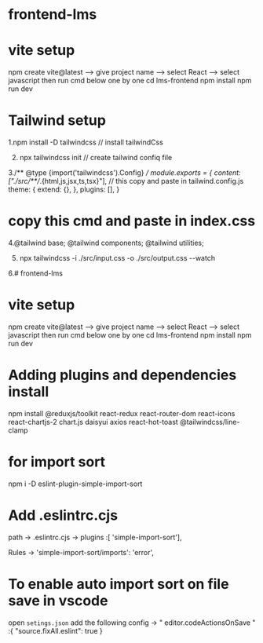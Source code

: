 
# frontend-lms
# vite setup
npm create vite@latest
--> give project name
--> select React
--> select javascript
then run cmd below one by one
cd lms-frontend
  npm install
  npm run dev
 

 # Tailwind setup
 1.npm install -D tailwindcss  // install tailwindCss

2. npx tailwindcss init  // create tailwind confiq file 

 3./** @type {import('tailwindcss').Config} */
module.exports = {
  content: ["./src/**/*.{html,js,jsx,ts,tsx}"], // this copy and paste in tailwind.config.js 
  theme: {
    extend: {},
  },
  plugins: [],
}
# copy this cmd and paste in index.css
 4.@tailwind base;
@tailwind components;
@tailwind utilities;

5. npx tailwindcss -i ./src/input.css -o ./src/output.css --watch

6.# frontend-lms
# vite setup
npm create vite@latest
--> give project name
--> select React
--> select javascript
then run cmd below one by one
cd lms-frontend
  npm install
  npm run dev
 
 # Adding  plugins and  dependencies install 
 npm install @reduxjs/toolkit react-redux react-router-dom react-icons react-chartjs-2 chart.js daisyui axios react-hot-toast @tailwindcss/line-clamp


 # for import sort 
 npm i -D eslint-plugin-simple-import-sort

 # Add .eslintrc.cjs
 path -> .eslintrc.cjs -> plugins :[ 'simple-import-sort'],

 Rules ->  'simple-import-sort/imports': 'error',

 # To enable auto import  sort on file save  in vscode 

 open `setings.json`
 add the following  config -> " editor.codeActionsOnSave " :{
  "source.fixAll.eslint": true
 }

